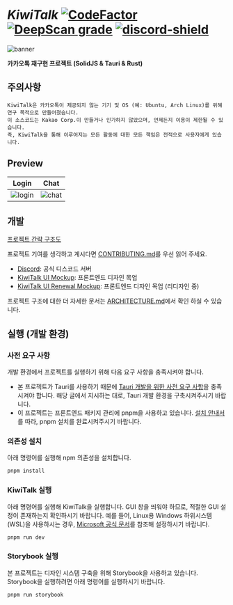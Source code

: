 [discord-invite]: https://discord.gg/vVs8WVY3y6
[discord-shield]: https://discord.com/api/guilds/1024212069349855232/widget.png

# _KiwiTalk_ [![CodeFactor](https://www.codefactor.io/repository/github/kiwitalk/kiwitalk/badge?s=c3981bac3a87fe9d0f0c5fdb854efd203b389649)](https://www.codefactor.io/repository/github/kiwitalk/kiwitalk) [![DeepScan grade](https://deepscan.io/api/teams/13288/projects/16289/branches/346077/badge/grade.svg)](https://deepscan.io/dashboard#view=project&tid=13288&pid=16289&bid=346077) [ ![discord-shield][] ][discord-invite]

![banner](./img/banner.gif)


**카카오톡 재구현 프로젝트 (SolidJS & Tauri & Rust)**

## 주의사항

```
KiwiTalk은 카카오톡이 제공되지 않는 기기 및 OS (예: Ubuntu, Arch Linux)를 위해 연구 목적으로 만들어졌습니다.
이 소스코드는 Kakao Corp.이 만들거나 인가하지 않았으며, 언제든지 이용이 제한될 수 있습니다.
즉, KiwiTalk을 통해 이루어지는 모든 활동에 대한 모든 책임은 전적으로 사용자에게 있습니다.
```

## Preview

|Login|Chat|
|:-:|:-:|
|![login](https://github.com/KiwiTalk/KiwiTalk/assets/16558115/1dc434af-e911-4288-9397-3a92b6bc3707)|![chat](https://github.com/KiwiTalk/KiwiTalk/assets/16558115/9df2392e-54eb-49d5-a049-1746e09a048e)|


## 개발

[프로젝트 간략 구조도](./img/big-picture.svg)

프로젝트 기여를 생각하고 계시다면 [CONTRIBUTING.md](./CONTRIBUTING.md)를 우선 읽어 주세요.
- [Discord](https://discord.gg/vVs8WVY3y6): 공식 디스코드 서버
- [KiwiTalk UI Mockup](https://www.figma.com/file/JYO6jyz0Kji2KiPCW5cH5o/KiwiTalk-UI-Mockup-2?node-id=0%3A1): 프론트엔드 디자인 목업
- [KiwiTalk UI Renewal Mockup](https://www.figma.com/file/LPejFxlk4JX4cESFtFCuje/KiwiTalk-Renewal): 프론트엔드 디자인 목업 (리디자인 중)

프로젝트 구조에 대한 더 자세한 문서는 [ARCHITECTURE.md](./ARCHITECTURE.md)에서 확인 하실 수 있습니다.

## 실행 (개발 환경)

### 사전 요구 사항

개발 환경에서 프로젝트를 실행하기 위해 다음 요구 사항을 충족시켜야 합니다.

- 본 프로젝트가 Tauri를 사용하기 때문에 [Tauri 개발을 위한 사전 요구 사항](https://tauri.app/ko/v1/guides/getting-started/prerequisites/)을 충족시켜야 합니다.
  해당 글에서 지시하는 대로, Tauri 개발 환경을 구축시켜주시기 바랍니다.
- 이 프로젝트는 프론트엔드 패키지 관리에 pnpm을 사용하고 있습니다.
  [설치 안내서](https://pnpm.io/installation)를 따라, pnpm 설치를 완료시켜주시기 바랍니다.

### 의존성 설치

아래 명령어를 실행해 npm 의존성을 설치합니다.

```sh
pnpm install
```

### KiwiTalk 실행

아래 명령어를 실행해 KiwiTalk을 실행합니다. GUI 창을 띄워야 하므로, 적절한 GUI 설정이 존재하는지 확인하시기 바랍니다.
예를 들어, Linux용 Windows 하위시스템(WSL)을 사용하시는 경우, [Microsoft 공식 문서](https://learn.microsoft.com/ko-kr/windows/wsl/tutorials/gui-apps)를 참조해 설정하시기 바랍니다.

```sh
pnpm run dev
```

### Storybook 실행

본 프로젝트는 디자인 시스템 구축을 위해 Storybook을 사용하고 있습니다.
Storybook을 실행하려면 아래 명령어를 실행하시기 바랍니다.

```sh
pnpm run storybook
```
